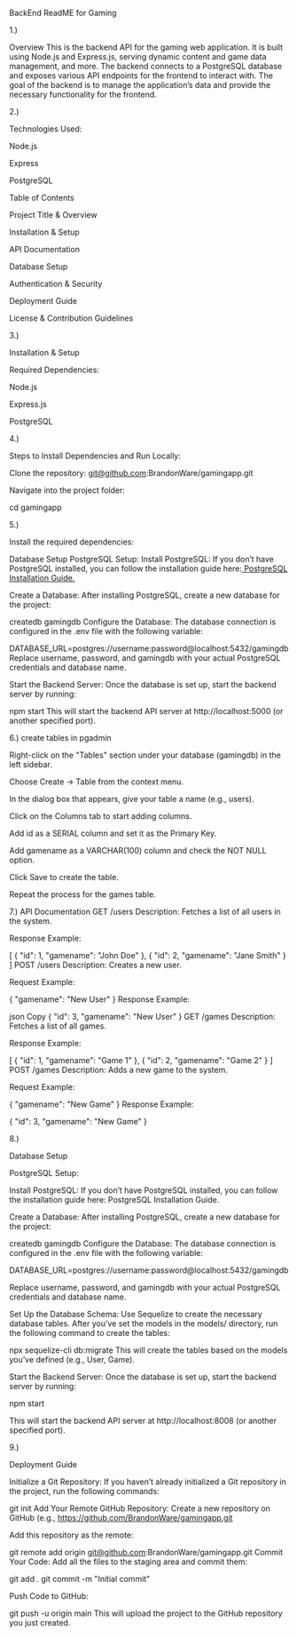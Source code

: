 BackEnd ReadME for Gaming

1.)

Overview
This is the backend API for the gaming web application. It is built using Node.js and Express.js, serving dynamic content and  game data management, and more. The backend connects to a PostgreSQL database and exposes various API endpoints for the frontend to interact with. The goal of the backend is to manage the application’s data and provide the necessary functionality for the frontend.

2.)

Technologies Used:

Node.js

Express

PostgreSQL 

Table of Contents

Project Title & Overview

Installation & Setup

API Documentation

Database Setup

Authentication & Security

Deployment Guide

License & Contribution Guidelines

3.)

Installation & Setup

Required Dependencies:

Node.js

Express.js

PostgreSQL

4.)

Steps to Install Dependencies and Run Locally:

Clone the repository: git@github.com:BrandonWare/gamingapp.git

Navigate into the project folder:

cd gamingapp

5.)

Install the required dependencies:

Database Setup
PostgreSQL Setup:
Install PostgreSQL: If you don’t have PostgreSQL installed, you can follow the installation guide here:[ PostgreSQL Installation Guide.](https://www.postgresql.org/download/)

Create a Database: After installing PostgreSQL, create a new database for the project:


createdb gamingdb
Configure the Database: The database connection is configured in the .env file with the following variable:


DATABASE_URL=postgres://username:password@localhost:5432/gamingdb
Replace username, password, and gamingdb with your actual PostgreSQL credentials and database name.


Start the Backend Server: Once the database is set up, start the backend server by running:

npm start
This will start the backend API server at http://localhost:5000 (or another specified port).

6.) create tables in pgadmin

Right-click on the "Tables" section under your database (gamingdb) in the left sidebar.

Choose Create -> Table from the context menu.

In the dialog box that appears, give your table a name (e.g., users).

Click on the Columns tab to start adding columns.

Add id as a SERIAL column and set it as the Primary Key.

Add gamename as a VARCHAR(100) column and check the NOT NULL option.

Click Save to create the table.

Repeat the process for the games table.


7.)
API Documentation
GET /users
Description: Fetches a list of all users in the system.

Response Example:

[
  { "id": 1, "gamename": "John Doe" },
  { "id": 2, "gamename": "Jane Smith" }
]
POST /users
Description: Creates a new user.

Request Example:

{
  "gamename": "New User"
}
Response Example:

json
Copy
{ "id": 3, "gamename": "New User" }
GET /games
Description: Fetches a list of all games.

Response Example:


[
  { "id": 1, "gamename": "Game 1" },
  { "id": 2, "gamename": "Game 2" }
]
POST /games
Description: Adds a new game to the system.

Request Example:


{
  "gamename": "New Game"
}
Response Example:


{ "id": 3, "gamename": "New Game" }

8.)

Database Setup

PostgreSQL Setup:

Install PostgreSQL: If you don’t have PostgreSQL installed, you can follow the installation guide here: PostgreSQL Installation Guide.

Create a Database: After installing PostgreSQL, create a new database for the project:

createdb gamingdb
Configure the Database: The database connection is configured in the .env file with the following variable:


DATABASE_URL=postgres://username:password@localhost:5432/gamingdb

Replace username, password, and gamingdb with your actual PostgreSQL credentials and database name.

Set Up the Database Schema: Use Sequelize to create the necessary database tables. After you’ve set the models in the models/ directory, run the following command to create the tables:

npx sequelize-cli db:migrate
This will create the tables based on the models you’ve defined (e.g., User, Game).

Start the Backend Server: Once the database is set up, start the backend server by running:


npm start

This will start the backend API server at http://localhost:8008 (or another specified port).

9.)

Deployment Guide

Initialize a Git Repository: If you haven’t already initialized a Git repository in the project, run the following commands:


git init
Add Your Remote GitHub Repository: Create a new repository on GitHub (e.g., https://github.com/BrandonWare/gamingapp.git

Add this repository as the remote:


git remote add origin git@github.com:BrandonWare/gamingapp.git
Commit Your Code: Add all the files to the staging area and commit them:


git add .
git commit -m "Initial commit"

Push Code to GitHub:

git push -u origin main
This will upload the project to the GitHub repository you just created.










